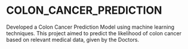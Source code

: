 # COLON_CANCER_PREDICTION
Developed a Colon Cancer Prediction Model using machine learning techniques. This project aimed to predict the likelihood of colon cancer based on relevant medical data, given by the Doctors.
